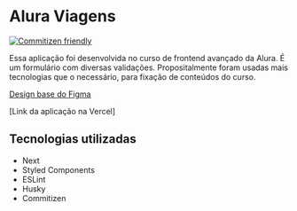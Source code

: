 # Alura Viagens

[![Commitizen friendly](https://img.shields.io/badge/commitizen-friendly-brightgreen.svg)](http://commitizen.github.io/cz-cli/) 

Essa aplicação foi desenvolvida no curso de frontend avançado da Alura. É um formulário com diversas validações. Propositalmente foram usadas mais tecnologias que o necessário, para fixação de conteúdos do curso.

[Design base do Figma](https://www.figma.com/file/v4nQPeKCVR4fxJHqmF4TjK/Desafio-Bootcamp-NextJS-M%C3%B3dulo-2-extra?node-id=0%3A1)

[Link da aplicação na Vercel]
## Tecnologias utilizadas
- Next
- Styled Components
- ESLint
- Husky
- Commitizen